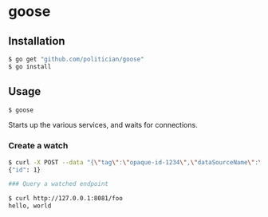 goose
=====

## Installation

```bash
$ go get "github.com/politician/goose"
$ go install
```

## Usage

```bash
$ goose
```

Starts up the various services, and waits for connections.

### Create a watch

```bash
$ curl -X POST --data "{\"tag\":\"opaque-id-1234\",\"dataSourceName\":\"data-access-service\",\"matchExpr\":{\"method\":\"GET\",\"path\":\"/foo\"},\"echo\":{\"status\":200,\"headers\":{},\"body\":\"hello, world\"}}" http://127.0.0.1:8080/watches
{"id": 1}

### Query a watched endpoint

$ curl http://127.0.0.1:8081/foo
hello, world
```

